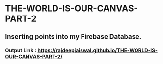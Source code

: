 # THE-WORLD-IS-OUR-CANVAS-PART-2

## Inserting points into my Firebase Database.

### Output Link : https://rajdeepjaiswal.github.io/THE-WORLD-IS-OUR-CANVAS-PART-2/
